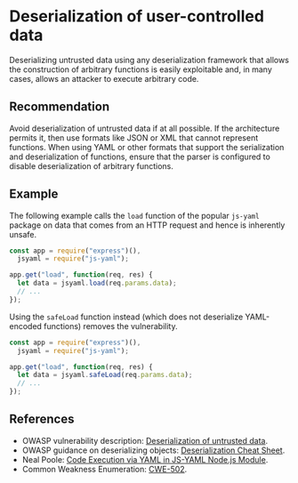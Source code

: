 # Deserialization of user-controlled data
Deserializing untrusted data using any deserialization framework that allows the construction of arbitrary functions is easily exploitable and, in many cases, allows an attacker to execute arbitrary code.


## Recommendation
Avoid deserialization of untrusted data if at all possible. If the architecture permits it, then use formats like JSON or XML that cannot represent functions. When using YAML or other formats that support the serialization and deserialization of functions, ensure that the parser is configured to disable deserialization of arbitrary functions.


## Example
The following example calls the `load` function of the popular `js-yaml` package on data that comes from an HTTP request and hence is inherently unsafe.


```javascript
const app = require("express")(),
  jsyaml = require("js-yaml");

app.get("load", function(req, res) {
  let data = jsyaml.load(req.params.data);
  // ...
});

```
Using the `safeLoad` function instead (which does not deserialize YAML-encoded functions) removes the vulnerability.


```javascript
const app = require("express")(),
  jsyaml = require("js-yaml");

app.get("load", function(req, res) {
  let data = jsyaml.safeLoad(req.params.data);
  // ...
});

```

## References
* OWASP vulnerability description: [Deserialization of untrusted data](https://www.owasp.org/index.php/Deserialization_of_untrusted_data).
* OWASP guidance on deserializing objects: [Deserialization Cheat Sheet](https://cheatsheetseries.owasp.org/cheatsheets/Deserialization_Cheat_Sheet.html).
* Neal Poole: [Code Execution via YAML in JS-YAML Node.js Module](https://nealpoole.com/blog/2013/06/code-execution-via-yaml-in-js-yaml-nodejs-module/).
* Common Weakness Enumeration: [CWE-502](https://cwe.mitre.org/data/definitions/502.html).
